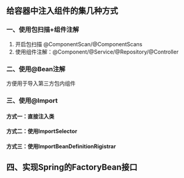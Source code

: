 ## 给容器中注入组件的集几种方式

### 一、使用包扫描+组件注解

1. 开启包扫描 @ComponentScan/@ComponentScans
2. 使用组件注解：@Component/@Service/@Repository/@Controller

### 二、使用@Bean注解
方便用于导入第三方包内组件

### 三、使用@Import

#### 方式一：直接注入类

#### 方式二：使用ImportSelector

#### 方式三：使用ImportBeanDefinitionRigistrar

## 四、实现Spring的FactoryBean接口